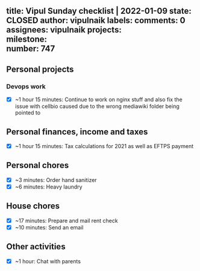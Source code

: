 title:	Vipul Sunday checklist | 2022-01-09
state:	CLOSED
author:	vipulnaik
labels:	
comments:	0
assignees:	vipulnaik
projects:	
milestone:	
number:	747
--
## Personal projects

### Devops work

- [x] ~1 hour 15 minutes: Continue to work on nginx stuff and also fix the issue with cellbio caused due to the wrong mediawiki folder being pointed to
## Personal finances, income and taxes

- [x] ~1 hour 15 minutes: Tax calculations for 2021 as well as EFTPS payment

## Personal chores

- [x] ~3 minutes: Order hand sanitizer
- [x] ~6 minutes: Heavy laundry 

## House chores

- [x] ~17 minutes: Prepare and mail rent check
- [x] ~10 minutes: Send an email

## Other activities

- [x] ~1 hour: Chat with parents

